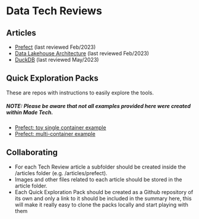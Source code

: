 # Data Tech Reviews

## Articles
- [Prefect](/articles/prefect/prefect.md) (last reviewed Feb/2023)
- [Data Lakehouse Architecture](/articles/data_lakehouse_architecture/data_lakehouse_architecture.md)  (last reviewed Feb/2023)
- [DuckDB](/articles/duckdb/duckdb.md)  (last reviewed May/2023)

## Quick Exploration Packs
These are repos with instructions to easily explore the tools.

##### **NOTE: Please be aware that not all examples provided here were created within Made Tech**.

- [Prefect: toy single container example](https://github.com/madetech/prefect_exploration_toy_example)
- [Prefect: multi-container example](https://github.com/fraibacas/prefect-orion)

## Collaborating
- For each Tech Review article a subfolder should be created inside the /articles folder (e.g. /articles/prefect).
- Images and other files related to each article should be stored in the article folder.
- Each Quick Exploration Pack should be created as a Github repository of its own and only a link to it should be included in the summary here, this will make it really easy to clone the packs locally and start playing with them
 